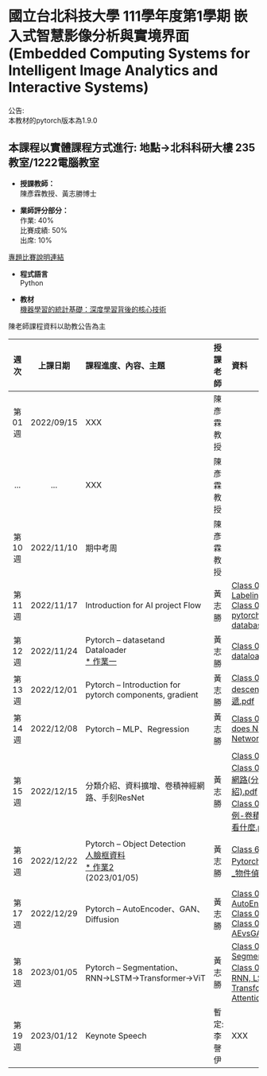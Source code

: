 # 國立台北科技大學 111學年度第1學期 嵌入式智慧影像分析與實境界面(Embedded Computing Systems for Intelligent Image Analytics and Interactive Systems)
公告:<br>
本教材的pytorch版本為1.9.0<br>

## 本課程以實體課程方式進行: 地點→北科科研大樓 235教室/1222電腦教室 

* **授課教師：** <br>
陳彥霖教授、黃志勝博士 <br>

* **業師評分部分：** <br>
作業: 40% <br>
比賽成績: 50% <br>
出席: 10% <br>

[專題比賽說明連結](https://github.com/TommyHuang821/NTUT_Course/blob/main/NTUT_111-1/Homework/README.md)

* **程式語言** <br>
Python

* **教材** <br>
[機器學習的統計基礎：深度學習背後的核心技術](https://www.flag.com.tw/books/product/F1319)

陳老師課程資料以助教公告為主

 |週次|上課日期|課程進度、內容、主題|授課老師|資料| Code | 地點 |
 |:---: |:---:      |:---|:---       |:---  |:---|:---|
 |第01週|2022/09/15 | XXX| 陳彥霖教授 |   |  | |
 |...|...| XXX| 陳彥霖教授 |   |  | |
 |第10週|2022/11/10 | 期中考周 | 陳彥霖教授 |   |  | |
 |第11週|2022/11/17 | Introduction for AI project Flow | 黃志勝 |  [Class 01 Labeling.pdf](https://reurl.cc/7jpg7N) <br> [Class 01 pytorch_01 database.pdf](https://reurl.cc/85pKvg)| [Week01_01_database.ipynb](https://github.com/TommyHuang821/NTUT_Course/blob/main/NTUT_111-1/Code/Week01_01_database.ipynb) <br> [Week01_01_database_pytorch.ipynb](https://github.com/TommyHuang821/NTUT_Course/blob/main/NTUT_111-1/Code/Week01_01_database_pytorch.ipynb) <br> [Week01_01_database_private.ipynb](https://github.com/TommyHuang821/NTUT_Course/blob/main/NTUT_111-1/Code/Week01_01_database_private.ipynb)| 科研1222 |
 |第12週|2022/11/24 | Pytorch – datasetand Dataloader <br> [* 作業一](https://reurl.cc/X5mL30)| 黃志勝 |  [Class 02 pytorch dataloader.pdf](https://reurl.cc/x16lvE) <br>  | [Week02_Dataloader-1_Structure data.ipynb](https://reurl.cc/Z1yXZg)<br> [Week02_Dataloader-2_CustomDataset.ipynb](https://reurl.cc/kqalM9)<br> [Week02_pytorch_dataloader_linux.ipynb](https://reurl.cc/eWdXkM)<br>|1222|
 |第13週|2022/12/01 | Pytorch – Introduction for pytorch components, gradient| 黃志勝 |  [Class 03 Gradient descent, 導傳遞.pdf](https://reurl.cc/VRz7q5) | [Week03_pytorch_Gradient.ipynb](https://reurl.cc/ROq8E6)<br>[Week03_pytorch_operators_conv.ipynb](https://reurl.cc/x1ao4e)<br>[Week03_pytorch_operators.ipynb](https://reurl.cc/den9lM) |科研1222|
 |第14週|2022/12/08 | Pytorch – MLP、Regression| 黃志勝 |  [Class 04 How does Neural Network work.pdf](https://reurl.cc/ymAlAa) | [Week04_pytorch_boston_prediction.ipynb](https://github.com/TommyHuang821/NTUT_Course/blob/main/NTUT_111-1/Code/Week04_pytorch_boston_prediction.ipynb)<br>[Week04_利用pytorch建立MLP進行MNIST分類模型(介紹Cross Entropy loss的運作).ipynb](https://reurl.cc/gQYEnL) |科研1222|
 |第15週|2022/12/15 | 分類介紹、資料擴增、卷積神經網路、手刻ResNet| 黃志勝 | [Class 05 分類.pdf](https://github.com/TommyHuang821/NTUT_Course/blob/main/NTUT_111-1/PPT/Class%2005%20%E5%88%86%E9%A1%9E.pdf)<br> [Class 05 卷積神經網路(分類模型介紹).pdf](https://github.com/TommyHuang821/NTUT_Course/blob/main/NTUT_111-1/PPT/Class%2005%20%E5%8D%B7%E7%A9%8D%E7%A5%9E%E7%B6%93%E7%B6%B2%E8%B7%AF(%E5%88%86%E9%A1%9E%E6%A8%A1%E5%9E%8B%E4%BB%8B%E7%B4%B9).pdf)<br> [Class 05 補充範例-卷積神經網路在看什麼.pdf](https://github.com/TommyHuang821/NTUT_Course/blob/main/NTUT_111-1/PPT/Class%2005%20%E8%A3%9C%E5%85%85%E7%AF%84%E4%BE%8B-%E5%8D%B7%E7%A9%8D%E7%A5%9E%E7%B6%93%E7%B6%B2%E8%B7%AF%E5%9C%A8%E7%9C%8B%E4%BB%80%E9%BA%BC.pdf)<br>  | [Week05_pytorch_classification.ipynb](https://github.com/TommyHuang821/NTUT_Course/blob/main/NTUT_111-1/Code/Week05_pytorch_classification.ipynb)<br> [Week05_Pytorch_dataAug.ipynb](https://github.com/TommyHuang821/NTUT_Course/blob/main/NTUT_111-1/Code/Week05_Pytorch_dataAug.ipynb)<br> [Week05_pytorch_classification_DataAugumention.ipynb](https://github.com/TommyHuang821/NTUT_Course/blob/main/NTUT_111-1/Code/Week05_pytorch_classification_DataAugumention.ipynb)<br> [Week05_pytorch_classification_resnet.ipynb](https://github.com/TommyHuang821/NTUT_Course/blob/main/NTUT_111-1/Code/Week05_pytorch_classification_resnet.ipynb)<br> |科研1222|
 |第16週|2022/12/22 | Pytorch – Object Detection<br> [人臉框資料](https://drive.google.com/file/d/1J4hTnNmrzp-xhzMx4Oh1O7MQ3PGtvyMK/view?usp=sharing)<br>[* 作業2](https://github.com/TommyHuang821/NTUT_Course/blob/main/NTUT_111-1/Homework/Homework02_%E5%AD%B8%E8%99%9F_%E5%90%8D%E7%A8%B1.ipynb)<br>(2023/01/05)| 黃志勝 |  [Class 6 深度學習Pytorch手把手實作_物件偵測](https://github.com/TommyHuang821/NTUT_Course/blob/main/NTUT_111-1/PPT/Class%206%20%E6%B7%B1%E5%BA%A6%E5%AD%B8%E7%BF%92Pytorch%E6%89%8B%E6%8A%8A%E6%89%8B%E5%AF%A6%E4%BD%9C_%E7%89%A9%E4%BB%B6%E5%81%B5%E6%B8%AC.pdf) | [Week06_pytorch_faceDetection.ipynb](https://github.com/TommyHuang821/NTUT_Course/blob/main/NTUT_111-1/Code/Week06_pytorch_faceDetection.ipynb)<br> [Week06_pytorch_faceDetection_withbackground.ipynb](https://github.com/TommyHuang821/NTUT_Course/blob/main/NTUT_111-1/Code/Week06_pytorch_faceDetection_withbackground.ipynb)<br> [Week06_pytorch_faceDetection_withbackground_aug.ipynb](https://github.com/TommyHuang821/NTUT_Course/blob/main/NTUT_111-1/Code/Week06_pytorch_faceDetection_withbackground_aug.ipynb)<br> [Week06_pytorch_faceDetection_withbackground_aug_tommy.ipynb](https://github.com/TommyHuang821/NTUT_Course/blob/main/NTUT_111-1/Code/Week06_pytorch_faceDetection_withbackground_aug_tommy.ipynb)<br> [Week06_pytorch_faceDetection_withbackground_aug_tommy_boxv2.ipynb](https://github.com/TommyHuang821/NTUT_Course/blob/main/NTUT_111-1/Code/Week06_pytorch_faceDetection_withbackground_aug_tommy_boxv2.ipynb)<br>|科研1222|
 |第17週|2022/12/29 | Pytorch – AutoEncoder、GAN、Diffusion| 黃志勝 |  [Class 07 AutoEncoer.pdf](https://github.com/TommyHuang821/NTUT_Course/blob/main/NTUT_111-1/PPT/Class%2007%20AutoEncoer.pdf)<br>[Class 07 GAN.pdf](https://github.com/TommyHuang821/NTUT_Course/blob/main/NTUT_111-1/PPT/Class%2007%20GAN.pdf)<br>[Class 07 AEvsGAN.pdf](https://github.com/TommyHuang821/NTUT_Course/blob/main/NTUT_111-1/PPT/Class%2007%20AEvsGAN.pdf)<br> | [Week07_Pytorch_AutoEncoder.ipynb](https://github.com/TommyHuang821/NTUT_Course/blob/main/NTUT_111-1/Code/Week07_Pytorch_AutoEncoder.ipynb)<br> [Week07_Pytorch_DCGAN.ipynb](https://github.com/TommyHuang821/NTUT_Course/blob/main/NTUT_111-1/Code/Week07_Pytorch_DCGAN.ipynb) |科研1222|
 |第18週|2023/01/05 | Pytorch – Segmentation、RNN→LSTM→Transformer→ViT| 黃志勝 |  [Class 08 Segmentation.pdf](https://github.com/TommyHuang821/NTUT_Course/blob/main/NTUT_111-1/PPT/Class%2008%20Segmentation.pdf)<br>[Class 08 深度學習RNN, LSTM, Transformer(Self-Attention), ViT.pdf](https://github.com/TommyHuang821/NTUT_Course/blob/main/NTUT_111-1/PPT/Class%2008%20%E6%B7%B1%E5%BA%A6%E5%AD%B8%E7%BF%92RNN%2C%20LSTM%2C%20Transformer(Self-Attention)%2C%20ViT.pdf) | [Week08_pytorch_SemanticSegmentation_VOC2007.ipynb](https://github.com/TommyHuang821/NTUT_Course/blob/main/NTUT_111-1/Code/Week08_pytorch_SemanticSegmentation_VOC2007.ipynb) |科研1222|
 |第19週|2023/01/12 | Keynote Speech | 暫定: 李謦伊 |  XXX | XXX |科研1222|





